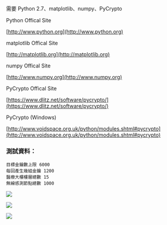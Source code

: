 需要 Python 2.7、matplotlib、numpy、PyCrypto

Python Offical Site

[http://www.python.org](http://www.python.org)
    
matplotlib Offical Site

[http://matplotlib.org](http://matplotlib.org)

numpy Offical Site

[http://www.numpy.org](http://www.numpy.org)

PyCrypto Offical Site

[https://www.dlitz.net/software/pycrypto/](https://www.dlitz.net/software/pycrypto/)

PyCrypto (Windows)

[http://www.voidspace.org.uk/python/modules.shtml#pycrypto](http://www.voidspace.org.uk/python/modules.shtml#pycrypto)


### 測試資料：
	目標金鑰數上限 6000
	每回產生幾組金鑰 1200
	醫療大樓樓層總數 15
	無線感測節點總數 1000


![](http://i.imgur.com/FXBsRX5.png)

![](http://i.imgur.com/GMH3gyl.png)

![](http://i.imgur.com/AQ9e2gQ.png)
